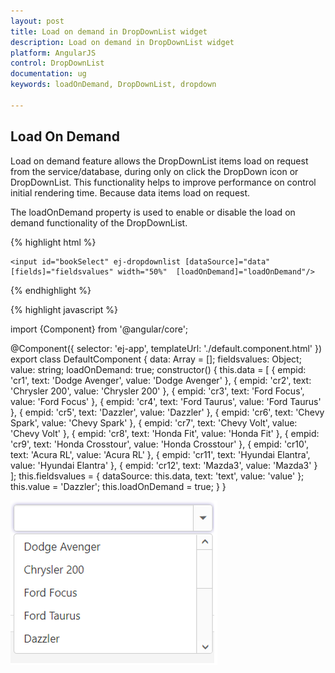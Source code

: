 ```yaml
---
layout: post
title: Load on demand in DropDownList widget
description: Load on demand in DropDownList widget
platform: AngularJS
control: DropDownList
documentation: ug
keywords: loadOnDemand, DropDownList, dropdown

---
```

## Load On Demand

Load on demand feature allows the DropDownList items load on request from the service/database, during only on click the DropDown icon or DropDownList. This functionality helps to improve performance on control initial rendering time. Because data items load on request. 

The loadOnDemand property is used to enable or disable the load on demand functionality of the DropDownList.

{% highlight html %}

    <input id="bookSelect" ej-dropdownlist [dataSource]="data" [fields]="fieldsvalues" width="50%"  [loadOnDemand]="loadOnDemand"/>
     
{% endhighlight %}

{% highlight javascript %}

import {Component} from '@angular/core';

@Component({
    selector: 'ej-app',
    templateUrl: './default.component.html'
})
export class DefaultComponent {
    data: Array<Object> = [];
    fieldsvalues: Object;
    value: string;
	loadOnDemand: true;
    constructor() {
        this.data = [
            { empid: 'cr1', text: 'Dodge Avenger', value: 'Dodge Avenger' },
            { empid: 'cr2', text: 'Chrysler 200', value: 'Chrysler 200' },
            { empid: 'cr3', text: 'Ford Focus', value: 'Ford Focus' },
            { empid: 'cr4', text: 'Ford Taurus', value: 'Ford Taurus' },
            { empid: 'cr5', text: 'Dazzler', value: 'Dazzler' },
            { empid: 'cr6', text: 'Chevy Spark', value: 'Chevy Spark' },
            { empid: 'cr7', text: 'Chevy Volt', value: 'Chevy Volt' },
            { empid: 'cr8', text: 'Honda Fit', value: 'Honda Fit' },
            { empid: 'cr9', text: 'Honda Crosstour', value: 'Honda Crosstour' },
            { empid: 'cr10', text: 'Acura RL', value: 'Acura RL' },
            { empid: 'cr11', text: 'Hyundai Elantra', value: 'Hyundai Elantra' },
            { empid: 'cr12', text: 'Mazda3', value: 'Mazda3' }
        ];
        this.fieldsvalues = { dataSource: this.data, text: 'text', value: 'value' };
        this.value = 'Dazzler';
		this.loadOnDemand = true;
    }
}

![](LoadOnDemand_images/loadondemand.png)